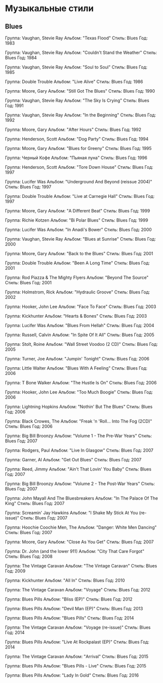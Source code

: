 # Музыкальные стили

## Blues

Группа: Vaughan, Stevie Ray
Альбом: "Texas Flood"
Стиль: Blues
Год: 1983

Группа: Vaughan, Stevie Ray
Альбом: "Couldn't Stand the Weather"
Стиль: Blues
Год: 1984

Группа: Vaughan, Stevie Ray
Альбом: "Soul to Soul"
Стиль: Blues
Год: 1985

Группа: Double Trouble
Альбом: "Live Alive"
Стиль: Blues
Год: 1986

Группа: Moore, Gary
Альбом: "Still Got The Blues"
Стиль: Blues
Год: 1990

Группа: Vaughan, Stevie Ray
Альбом: "The Sky Is Crying"
Стиль: Blues
Год: 1991

Группа: Vaughan, Stevie Ray
Альбом: "In the Beginning"
Стиль: Blues
Год: 1992

Группа: Moore, Gary
Альбом: "After Hours"
Стиль: Blues
Год: 1992

Группа: Henderson, Scott
Альбом: "Dog Party"
Стиль: Blues
Год: 1994

Группа: Moore, Gary
Альбом: "Blues for Greeny"
Стиль: Blues
Год: 1995

Группа: Черный Кофе
Альбом: "Пьяная луна"
Стиль: Blues
Год: 1996

Группа: Henderson, Scott
Альбом: "Tore Down House"
Стиль: Blues
Год: 1997

Группа: Lucifer Was
Альбом: "Underground And Beyond (reissue 2004)"
Стиль: Blues
Год: 1997

Группа: Double Trouble
Альбом: "Live at Carnegie Hall"
Стиль: Blues
Год: 1997

Группа: Moore, Gary
Альбом: "A Different Beat"
Стиль: Blues
Год: 1999

Группа: Richie Kotzen
Альбом: "Bi Polar Blues"
Стиль: Blues
Год: 1999

Группа: Lucifer Was
Альбом: "In Anadi's Bower"
Стиль: Blues
Год: 2000

Группа: Vaughan, Stevie Ray
Альбом: "Blues at Sunrise"
Стиль: Blues
Год: 2000

Группа: Moore, Gary
Альбом: "Back to the Blues"
Стиль: Blues
Год: 2001

Группа: Double Trouble
Альбом: "Been A Long Time"
Стиль: Blues
Год: 2001

Группа: Rod Piazza & The Mighty Flyers
Альбом: "Beyond The Source"
Стиль: Blues
Год: 2001

Группа: Holmstrom, Rick
Альбом: "Hydraulic Groove"
Стиль: Blues
Год: 2002

Группа: Hooker, John Lee
Альбом: "Face To Face"
Стиль: Blues
Год: 2003

Группа: Kickhunter
Альбом: "Hearts & Bones"
Стиль: Blues
Год: 2003

Группа: Lucifer Was
Альбом: "Blues From Hellah"
Стиль: Blues
Год: 2004

Группа: Russell, Calvin
Альбом: "In Spite Of It All"
Стиль: Blues
Год: 2005

Группа: Stolt, Roine
Альбом: "Wall Street Voodoo (2 CD)"
Стиль: Blues
Год: 2005

Группа: Turner, Joe
Альбом: "Jumpin' Tonight"
Стиль: Blues
Год: 2006

Группа: Little Walter
Альбом: "Blues With A Feeling"
Стиль: Blues
Год: 2006

Группа: T Bone Walker
Альбом: "The Hustle Is On"
Стиль: Blues
Год: 2006

Группа: Hooker, John Lee
Альбом: "Too Much Boogie"
Стиль: Blues
Год: 2006

Группа: Lightning Hopkins
Альбом: "Nothin' But The Blues"
Стиль: Blues
Год: 2006

Группа: Black Crowes, The
Альбом: "Freak 'n 'Roll... Into The Fog (2CD)"
Стиль: Blues
Год: 2006

Группа: Big Bill Broonzy
Альбом: "Volume 1 - The Pre-War Years"
Стиль: Blues
Год: 2007

Группа: Rodgers, Paul
Альбом: "Live In Glasgow"
Стиль: Blues
Год: 2007

Группа: Garner, Al
Альбом: "Get Out Blues"
Стиль: Blues
Год: 2007

Группа: Reed, Jimmy
Альбом: "Ain't That Lovin' You Baby"
Стиль: Blues
Год: 2007

Группа: Big Bill Broonzy
Альбом: "Volume 2 - The Post-War Years"
Стиль: Blues
Год: 2007

Группа: John Mayall And The Bluesbreakers
Альбом: "In The Palace Of The King"
Стиль: Blues
Год: 2007

Группа: Screamin' Jay Hawkins
Альбом: "I Shake My Stick At You (re-issue)"
Стиль: Blues
Год: 2007

Группа: Hoochie Coochie Men, The
Альбом: "Danger: White Men Dancing"
Стиль: Blues
Год: 2007

Группа: Moore, Gary
Альбом: "Close As You Get"
Стиль: Blues
Год: 2007

Группа: Dr. John (and the lower 911)
Альбом: "City That Care Forgot"
Стиль: Blues
Год: 2008

Группа: The Vintage Caravan
Альбом: "The Vintage Caravan"
Стиль: Blues
Год: 2009

Группа: Kickhunter
Альбом: "All In"
Стиль: Blues
Год: 2010

Группа: The Vintage Caravan
Альбом: "Voyage"
Стиль: Blues
Год: 2012

Группа: Blues Pills
Альбом: "Bliss (EP)"
Стиль: Blues
Год: 2012

Группа: Blues Pills
Альбом: "Devil Man (EP)"
Стиль: Blues
Год: 2013

Группа: Blues Pills
Альбом: "Blues Pills"
Стиль: Blues
Год: 2014

Группа: The Vintage Caravan
Альбом: "Voyage (re-issue)"
Стиль: Blues
Год: 2014

Группа: Blues Pills
Альбом: "Live At Rockpalast (EP)"
Стиль: Blues
Год: 2014

Группа: The Vintage Caravan
Альбом: "Arrival"
Стиль: Blues
Год: 2015

Группа: Blues Pills
Альбом: "Blues Pills - Live"
Стиль: Blues
Год: 2015

Группа: Blues Pills
Альбом: "Lady In Gold"
Стиль: Blues
Год: 2016

